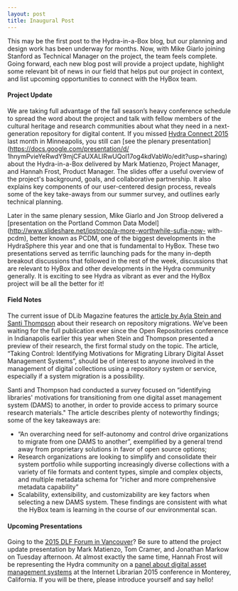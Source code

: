 ```yaml
---
layout: post
title: Inaugural Post 
---
```


This may be the first post to the Hydra-in-a-Box blog, but our planning and design work has been underway for months.  Now, with Mike Giarlo joining Stanford as Technical Manager on the project, the team feels complete. Going forward, each new blog post will provide a project update, highlight some relevant bit of news in our field that helps put our project in context, and list upcoming opportunities to connect with the HyBox team.

#### Project Update
We are taking full advantage of the fall season’s heavy conference schedule to spread the word about the project and talk with fellow members of the cultural heritage and research communities about what they need in a next-generation repository for digital content. If you missed [Hydra Connect 2015](https://wiki.duraspace.org/display/hydra/Hydra+Connect+2015) last month in Minneapolis, you still can [see the plenary presentation](https://docs.google.com/presentation/d/ 1hnymPvieYeRwdY9mjCFaUXALIRwUQol17og4kdVabWo/edit?usp=sharing) about the Hydra-in-a-Box delivered by Mark Matienzo, Project Manager, and Hannah Frost, Product Manager. The slides offer a useful overview of the project's background, goals, and collaborative partnership. It also explains key components of our user-centered design process, reveals some of the key take-aways from our summer survey, and outlines early technical planning.

Later in the same plenary session, Mike Giarlo and Jon Stroop delivered a [presentation on the Portland Common Data Model](http://www.slideshare.net/jpstroop/a-more-worthwhile-sufia-now- with-pcdm), better known as PCDM, one of the biggest developments in the HydraSphere this year and one that is fundamental to HyBox. These two presentations served as terrific launching pads for the many in-depth breakout discussions that followed in the rest of the week, discussions that are relevant to HyBox and other developments in the Hydra community generally. It is exciting to see Hydra as vibrant as ever and the HyBox project will be all the better for it!

#### Field Notes
The current issue of DLib Magazine features the [article by Ayla Stein and Santi Thompson](http://www.dlib.org/dlib/september15/stein/09stein.html) about their research on repository migrations. We’ve been waiting for the full publication ever since the Open Repositories conference in Indianapolis earlier this year when Stein and Thompson presented a preview of their research, the first formal study on the topic. The article, “Taking Control: Identifying Motivations for Migrating Library Digital Asset Management Systems”, should be of interest to anyone involved in the management of digital collections using a repository system or service, especially if a system migration is a possibility.

Santi and Thompson had conducted a survey focused on “identifying libraries' motivations for transitioning from one digital asset management system (DAMS) to another, in order to provide access to primary source research materials." The article describes plenty of noteworthy findings; some of the key takeaways are:
- “An overarching need for self-autonomy and control drive organizations to migrate from one DAMS to another”, exemplified by a general trend away from proprietary solutions in favor of open source options;
- Research organizations are looking to simplify and consolidate their system portfolio while supporting increasingly diverse collections with a variety of file formats and content types, simple and complex objects, and multiple metadata schema for “richer and more comprehensive metadata capability”
- Scalability, extensibility, and customizability are key factors when selecting a new DAMS system.
These findings are consistent with what the HyBox team is learning in the course of our environmental scan. 

#### Upcoming Presentations
Going to the [2015 DLF Forum in Vancouver](http://www.diglib.org/forums/2015forum/)? Be sure to attend the project update presentation by Mark Matienzo, Tom Cramer, and Jonathan Markow on Tuesday afternoon. At almost exactly the same time, Hannah Frost will be representing the Hydra community on a [panel about digital asset management systems](http://internet-librarian.infotoday.com/2015/Sessions/D203-Digital-Asset-Management-Systems-8879.aspx) at the Internet Librarian 2015 conference in Monterey, California. If you will be there, please introduce yourself and say hello!
